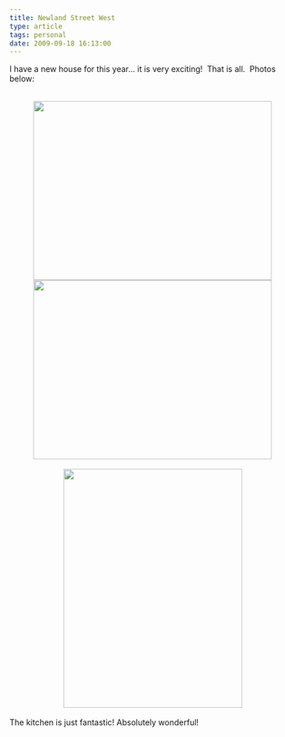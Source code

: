```yaml
---
title: Newland Street West
type: article
tags: personal
date: 2009-09-18 16:13:00
---
```

I have a new house for this year... it is very exciting! &nbsp;That is all. &nbsp;Photos below:<br /><br /><div class="separator" style="clear:both;text-align:center;"><a href="http://img16.imageshack.us/img16/1701/img0972cu.jpg" style="margin-left:1em;margin-right:1em;"><img border="0" height="315" src="http://img16.imageshack.us/img16/1701/img0972cu.jpg" width="420" /></a><br /></div><div class="separator" style="clear:both;text-align:center;"><a href="http://img197.imageshack.us/img197/1153/img0971mm.jpg" style="margin-left:1em;margin-right:1em;"><img border="0" height="315" src="http://img197.imageshack.us/img197/1153/img0971mm.jpg" width="420" /></a><br /></div><div class="separator" style="clear:both;text-align:center;"><br /><a href="http://img140.imageshack.us/img140/9727/img0970k.jpg" style="margin-left:1em;margin-right:1em;"><img border="0" height="420" src="http://img140.imageshack.us/img140/9727/img0970k.jpg" width="315" /></a><br /></div><br />The kitchen is just fantastic! Absolutely wonderful!<div class="blogger-post-footer"><img width='1' height='1' src='https://blogger.googleusercontent.com/tracker/31453821-7401694751575021173?l=www.jamesdoc.co.uk' alt='' /></div>
